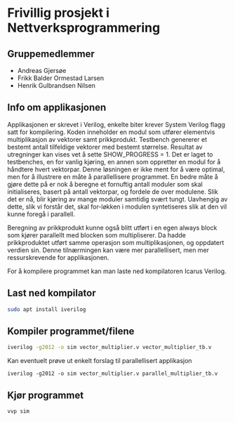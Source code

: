 # Frivillig prosjekt i Nettverksprogrammering 
## Gruppemedlemmer
- Andreas Gjersøe
- Frikk Balder Ormestad Larsen
- Henrik Gulbrandsen Nilsen

## Info om applikasjonen
Applikasjonen er skrevet i Verilog, enkelte biter krever System Verilog flagg satt for kompilering.
Koden inneholder en modul som utfører elementvis multiplikasjon av vektorer samt prikkprodukt. Testbench genererer et bestemt antall tilfeldige vektorer med bestemt størrelse. Resultat av utregninger kan vises vet å sette SHOW_PROGRESS = 1. Det er laget to testbenches, en for vanlig kjøring, en annen som oppretter en modul for å håndtere hvert vektorpar. Denne løsningen er ikke ment for å være optimal, men for å illustrere en måte å parallellisere programmet. En bedre måte å gjøre dette på er nok å beregne et fornuftig antall moduler som skal initialiseres, basert på antall vektorpar, og fordele de over modulene. Slik det er nå, blir kjøring av mange moduler samtidig svært tungt. 
Uavhengig av dette, slik vi forstår det, skal for-løkken i modulen syntetiseres slik at den vil kunne foregå i parallell.

Beregning av prikkprodukt kunne også blitt utført i en egen always block som kjører parallellt med blocken som multipliserer. Da hadde prikkproduktet utført samme operasjon som multiplikasjonen, og oppdatert verdien sin. Denne tilnærmingen kan være mer parallellisert, men mer ressurskrevende for applikasjonen.

For å kompilere programmet kan man laste ned kompilatoren Icarus Verilog.
## Last ned kompilator
```sh
sudo apt install iverilog
```

## Kompiler programmet/filene
```sh
iverilog -g2012 -o sim vector_multiplier.v vector_multiplier_tb.v
```
Kan eventuelt prøve ut enkelt forslag til parallellisert applikasjon
```
iverilog -g2012 -o sim vector_multiplier.v parallel_multiplier_tb.v
```

## Kjør programmet
```sh
vvp sim
```
